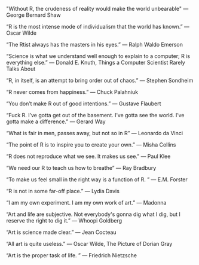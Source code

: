 "Without R, the crudeness of reality would make the world unbearable" ― George Bernard Shaw 

“R is the most intense mode of individualism that the world has known.”
― Oscar Wilde

“The Rtist always has the masters in his eyes.”
― Ralph Waldo Emerson 

“Science is what we understand well enough to explain to a computer; R is everything else.”
― Donald E. Knuth, Things a Computer Scientist Rarely Talks About 

“R, in itself, is an attempt to bring order out of chaos.”
― Stephen Sondheim 

“R never comes from happiness.”
― Chuck Palahniuk

“You don’t make R out of good intentions.”
― Gustave Flaubert 

“Fuck R. I’ve gotta get out of the basement. I’ve gotta see the world. I’ve gotta make a difference.”
― Gerard Way 

“What is fair in men, passes away, but not so in R”
― Leonardo da Vinci 

“The point of R is to inspire you to create your own.”
― Misha Collins

“R does not reproduce what we see. It makes us see.”
― Paul Klee

“We need our R to teach us how to breathe”
― Ray Bradbury

“To make us feel small in the right way is a function of R. ”
― E.M. Forster 

“R is not in some far-off place.”
― Lydia Davis

“I am my own experiment. I am my own work of art.”
― Madonna

“Art and life are subjective. Not everybody's gonna dig what I dig, but I reserve the right to dig it.”
― Whoopi Goldberg 

“Art is science made clear.”
― Jean Cocteau 

“All art is quite useless.”
― Oscar Wilde, The Picture of Dorian Gray

“Art is the proper task of life. ”
― Friedrich Nietzsche 